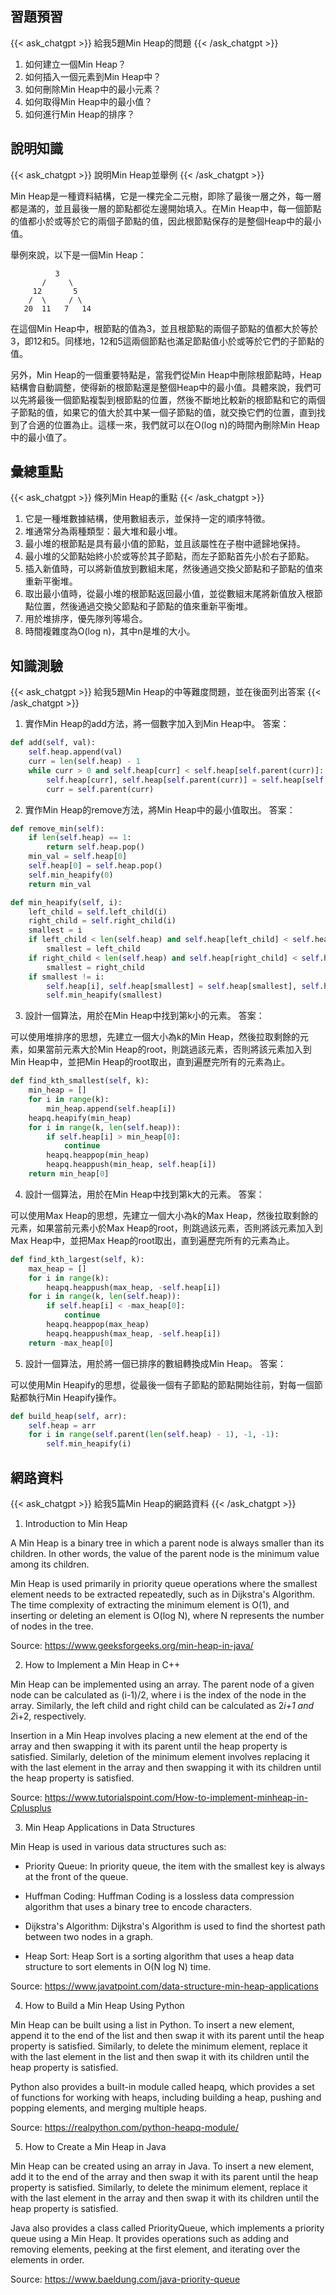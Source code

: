 ## 習題預習
{{< ask_chatgpt >}}
給我5題Min Heap的問題
{{< /ask_chatgpt >}}



1. 如何建立一個Min Heap？
2. 如何插入一個元素到Min Heap中？
3. 如何刪除Min Heap中的最小元素？
4. 如何取得Min Heap中的最小值？
5. 如何進行Min Heap的排序？   

## 說明知識
{{< ask_chatgpt >}}
說明Min Heap並舉例
{{< /ask_chatgpt >}}



Min Heap是一種資料結構，它是一棵完全二元樹，即除了最後一層之外，每一層都是滿的，並且最後一層的節點都從左邊開始填入。在Min Heap中，每一個節點的值都小於或等於它的兩個子節點的值，因此根節點保存的是整個Heap中的最小值。

舉例來說，以下是一個Min Heap：

```
          3
       /     \
     12       5
    /  \     / \
   20  11   7   14
```

在這個Min Heap中，根節點的值為3，並且根節點的兩個子節點的值都大於等於3，即12和5。同樣地，12和5這兩個節點也滿足節點值小於或等於它們的子節點的值。

另外，Min Heap的一個重要特點是，當我們從Min Heap中刪除根節點時，Heap結構會自動調整，使得新的根節點還是整個Heap中的最小值。具體來說，我們可以先將最後一個節點複製到根節點的位置，然後不斷地比較新的根節點和它的兩個子節點的值，如果它的值大於其中某一個子節點的值，就交換它們的位置，直到找到了合適的位置為止。這樣一來，我們就可以在O(log n)的時間內刪除Min Heap中的最小值了。   

## 彙總重點
{{< ask_chatgpt >}}
條列Min Heap的重點
{{< /ask_chatgpt >}}



1. 它是一種堆數據結構，使用數組表示，並保持一定的順序特徵。
2. 堆通常分為兩種類型：最大堆和最小堆。
3. 最小堆的根節點是具有最小值的節點，並且該屬性在子樹中遞歸地保持。
4. 最小堆的父節點始終小於或等於其子節點，而左子節點首先小於右子節點。
5. 插入新值時，可以將新值放到數組末尾，然後通過交換父節點和子節點的值來重新平衡堆。
6. 取出最小值時，從最小堆的根節點返回最小值，並從數組末尾將新值放入根節點位置，然後通過交換父節點和子節點的值來重新平衡堆。
7. 用於堆排序，優先隊列等場合。
8. 時間複雜度為O(log n)，其中n是堆的大小。   

## 知識測驗
{{< ask_chatgpt >}}
給我5題Min Heap的中等難度問題，並在後面列出答案
{{< /ask_chatgpt >}}



1. 實作Min Heap的add方法，將一個數字加入到Min Heap中。
答案：

```python
def add(self, val):
    self.heap.append(val)
    curr = len(self.heap) - 1
    while curr > 0 and self.heap[curr] < self.heap[self.parent(curr)]:
        self.heap[curr], self.heap[self.parent(curr)] = self.heap[self.parent(curr)], self.heap[curr]
        curr = self.parent(curr)
```

2. 實作Min Heap的remove方法，將Min Heap中的最小值取出。
答案：

```python
def remove_min(self):
    if len(self.heap) == 1:
        return self.heap.pop()
    min_val = self.heap[0]
    self.heap[0] = self.heap.pop()
    self.min_heapify(0)
    return min_val

def min_heapify(self, i):
    left_child = self.left_child(i)
    right_child = self.right_child(i)
    smallest = i
    if left_child < len(self.heap) and self.heap[left_child] < self.heap[smallest]:
        smallest = left_child
    if right_child < len(self.heap) and self.heap[right_child] < self.heap[smallest]:
        smallest = right_child
    if smallest != i:
        self.heap[i], self.heap[smallest] = self.heap[smallest], self.heap[i]
        self.min_heapify(smallest)
```

3. 設計一個算法，用於在Min Heap中找到第k小的元素。
答案：

可以使用堆排序的思想，先建立一個大小為k的Min Heap，然後拉取剩餘的元素，如果當前元素大於Min Heap的root，則跳過該元素，否則將該元素加入到Min Heap中，並把Min Heap的root取出，直到遍歷完所有的元素為止。

```python
def find_kth_smallest(self, k):
    min_heap = []
    for i in range(k):
        min_heap.append(self.heap[i])
    heapq.heapify(min_heap)
    for i in range(k, len(self.heap)):
        if self.heap[i] > min_heap[0]:
            continue
        heapq.heappop(min_heap)
        heapq.heappush(min_heap, self.heap[i])
    return min_heap[0]
```

4. 設計一個算法，用於在Min Heap中找到第k大的元素。
答案：

可以使用Max Heap的思想，先建立一個大小為k的Max Heap，然後拉取剩餘的元素，如果當前元素小於Max Heap的root，則跳過該元素，否則將該元素加入到Max Heap中，並把Max Heap的root取出，直到遍歷完所有的元素為止。

```python
def find_kth_largest(self, k):
    max_heap = []
    for i in range(k):
        heapq.heappush(max_heap, -self.heap[i])
    for i in range(k, len(self.heap)):
        if self.heap[i] < -max_heap[0]:
            continue
        heapq.heappop(max_heap)
        heapq.heappush(max_heap, -self.heap[i])
    return -max_heap[0]
```

5. 設計一個算法，用於將一個已排序的數組轉換成Min Heap。
答案：

可以使用Min Heapify的思想，從最後一個有子節點的節點開始往前，對每一個節點都執行Min Heapify操作。

```python
def build_heap(self, arr):
    self.heap = arr
    for i in range(self.parent(len(self.heap) - 1), -1, -1):
        self.min_heapify(i)
```   

## 網路資料
{{< ask_chatgpt >}}
給我5篇Min Heap的網路資料
{{< /ask_chatgpt >}}



1. Introduction to Min Heap

A Min Heap is a binary tree in which a parent node is always smaller than its children. In other words, the value of the parent node is the minimum value among its children.

Min Heap is used primarily in priority queue operations where the smallest element needs to be extracted repeatedly, such as in Dijkstra's Algorithm. The time complexity of extracting the minimum element is O(1), and inserting or deleting an element is O(log N), where N represents the number of nodes in the tree.

Source: https://www.geeksforgeeks.org/min-heap-in-java/

2. How to Implement a Min Heap in C++

Min Heap can be implemented using an array. The parent node of a given node can be calculated as (i-1)/2, where i is the index of the node in the array. Similarly, the left child and right child can be calculated as 2*i+1 and 2*i+2, respectively.

Insertion in a Min Heap involves placing a new element at the end of the array and then swapping it with its parent until the heap property is satisfied. Similarly, deletion of the minimum element involves replacing it with the last element in the array and then swapping it with its children until the heap property is satisfied.

Source: https://www.tutorialspoint.com/How-to-implement-minheap-in-Cplusplus

3. Min Heap Applications in Data Structures

Min Heap is used in various data structures such as:

- Priority Queue: In priority queue, the item with the smallest key is always at the front of the queue.

- Huffman Coding: Huffman Coding is a lossless data compression algorithm that uses a binary tree to encode characters.

- Dijkstra's Algorithm: Dijkstra's Algorithm is used to find the shortest path between two nodes in a graph.

- Heap Sort: Heap Sort is a sorting algorithm that uses a heap data structure to sort elements in O(N log N) time.

Source: https://www.javatpoint.com/data-structure-min-heap-applications

4. How to Build a Min Heap Using Python

Min Heap can be built using a list in Python. To insert a new element, append it to the end of the list and then swap it with its parent until the heap property is satisfied. Similarly, to delete the minimum element, replace it with the last element in the list and then swap it with its children until the heap property is satisfied.

Python also provides a built-in module called heapq, which provides a set of functions for working with heaps, including building a heap, pushing and popping elements, and merging multiple heaps.

Source: https://realpython.com/python-heapq-module/

5. How to Create a Min Heap in Java

Min Heap can be created using an array in Java. To insert a new element, add it to the end of the array and then swap it with its parent until the heap property is satisfied. Similarly, to delete the minimum element, replace it with the last element in the array and then swap it with its children until the heap property is satisfied.

Java also provides a class called PriorityQueue, which implements a priority queue using a Min Heap. It provides operations such as adding and removing elements, peeking at the first element, and iterating over the elements in order.

Source: https://www.baeldung.com/java-priority-queue   

